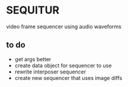 # SEQUITUR
video frame sequencer using audio waveforms

## to do
- get args better
- create data object for sequencer to use
- rewrite interposer sequencer
- create new sequencer that uses image diffs